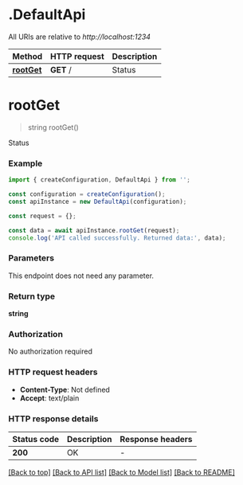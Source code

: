# .DefaultApi

All URIs are relative to *http://localhost:1234*

Method | HTTP request | Description
------------- | ------------- | -------------
[**rootGet**](DefaultApi.md#rootGet) | **GET** / | Status


# **rootGet**
> string rootGet()

Status

### Example


```typescript
import { createConfiguration, DefaultApi } from '';

const configuration = createConfiguration();
const apiInstance = new DefaultApi(configuration);

const request = {};

const data = await apiInstance.rootGet(request);
console.log('API called successfully. Returned data:', data);
```


### Parameters
This endpoint does not need any parameter.


### Return type

**string**

### Authorization

No authorization required

### HTTP request headers

 - **Content-Type**: Not defined
 - **Accept**: text/plain


### HTTP response details
| Status code | Description | Response headers |
|-------------|-------------|------------------|
**200** | OK |  -  |

[[Back to top]](#) [[Back to API list]](README.md#documentation-for-api-endpoints) [[Back to Model list]](README.md#documentation-for-models) [[Back to README]](README.md)


